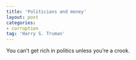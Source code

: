```yaml
---
title: 'Politicians and money'
layout: post
categories:
- corruption
tag: 'Harry S. Truman'
---
```


You can’t get rich in politics unless you’re a crook.